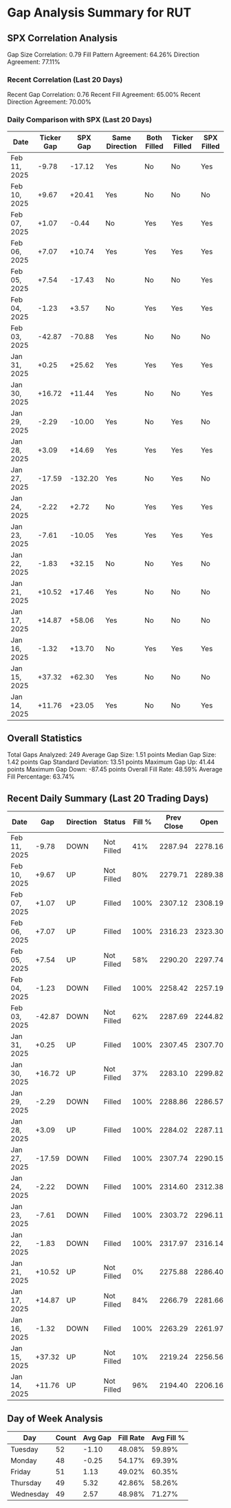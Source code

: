 # Gap Analysis Summary for RUT

## SPX Correlation Analysis

Gap Size Correlation: 0.79
Fill Pattern Agreement: 64.26%
Direction Agreement: 77.11%

### Recent Correlation (Last 20 Days)

Recent Gap Correlation: 0.76
Recent Fill Agreement: 65.00%
Recent Direction Agreement: 70.00%

### Daily Comparison with SPX (Last 20 Days)

| Date | Ticker Gap | SPX Gap | Same Direction | Both Filled | Ticker Filled | SPX Filled |
|------|------------|---------|----------------|-------------|---------------|------------|
| Feb 11, 2025 | -9.78 | -17.12 | Yes | No | No | Yes |
| Feb 10, 2025 | +9.67 | +20.41 | Yes | No | No | No |
| Feb 07, 2025 | +1.07 | -0.44 | No | Yes | Yes | Yes |
| Feb 06, 2025 | +7.07 | +10.74 | Yes | Yes | Yes | Yes |
| Feb 05, 2025 | +7.54 | -17.43 | No | No | No | Yes |
| Feb 04, 2025 | -1.23 | +3.57 | No | Yes | Yes | Yes |
| Feb 03, 2025 | -42.87 | -70.88 | Yes | No | No | No |
| Jan 31, 2025 | +0.25 | +25.62 | Yes | Yes | Yes | Yes |
| Jan 30, 2025 | +16.72 | +11.44 | Yes | No | No | Yes |
| Jan 29, 2025 | -2.29 | -10.00 | Yes | No | Yes | No |
| Jan 28, 2025 | +3.09 | +14.69 | Yes | Yes | Yes | Yes |
| Jan 27, 2025 | -17.59 | -132.20 | Yes | No | Yes | No |
| Jan 24, 2025 | -2.22 | +2.72 | No | Yes | Yes | Yes |
| Jan 23, 2025 | -7.61 | -10.05 | Yes | Yes | Yes | Yes |
| Jan 22, 2025 | -1.83 | +32.15 | No | No | Yes | No |
| Jan 21, 2025 | +10.52 | +17.46 | Yes | No | No | No |
| Jan 17, 2025 | +14.87 | +58.06 | Yes | No | No | No |
| Jan 16, 2025 | -1.32 | +13.70 | No | Yes | Yes | Yes |
| Jan 15, 2025 | +37.32 | +62.30 | Yes | No | No | No |
| Jan 14, 2025 | +11.76 | +23.05 | Yes | No | No | Yes |

## Overall Statistics

Total Gaps Analyzed: 249
Average Gap Size: 1.51 points
Median Gap Size: 1.42 points
Gap Standard Deviation: 13.51 points
Maximum Gap Up: 41.44 points
Maximum Gap Down: -87.45 points
Overall Fill Rate: 48.59%
Average Fill Percentage: 63.74%

## Recent Daily Summary (Last 20 Trading Days)

| Date | Gap | Direction | Status | Fill % | Prev Close | Open |
|------|-----|-----------|---------|---------|------------|-------|
| Feb 11, 2025 | -9.78 | DOWN | Not Filled | 41% | 2287.94 | 2278.16 |
| Feb 10, 2025 | +9.67 | UP | Not Filled | 80% | 2279.71 | 2289.38 |
| Feb 07, 2025 | +1.07 | UP | Filled | 100% | 2307.12 | 2308.19 |
| Feb 06, 2025 | +7.07 | UP | Filled | 100% | 2316.23 | 2323.30 |
| Feb 05, 2025 | +7.54 | UP | Not Filled | 58% | 2290.20 | 2297.74 |
| Feb 04, 2025 | -1.23 | DOWN | Filled | 100% | 2258.42 | 2257.19 |
| Feb 03, 2025 | -42.87 | DOWN | Not Filled | 62% | 2287.69 | 2244.82 |
| Jan 31, 2025 | +0.25 | UP | Filled | 100% | 2307.45 | 2307.70 |
| Jan 30, 2025 | +16.72 | UP | Not Filled | 37% | 2283.10 | 2299.82 |
| Jan 29, 2025 | -2.29 | DOWN | Filled | 100% | 2288.86 | 2286.57 |
| Jan 28, 2025 | +3.09 | UP | Filled | 100% | 2284.02 | 2287.11 |
| Jan 27, 2025 | -17.59 | DOWN | Filled | 100% | 2307.74 | 2290.15 |
| Jan 24, 2025 | -2.22 | DOWN | Filled | 100% | 2314.60 | 2312.38 |
| Jan 23, 2025 | -7.61 | DOWN | Filled | 100% | 2303.72 | 2296.11 |
| Jan 22, 2025 | -1.83 | DOWN | Filled | 100% | 2317.97 | 2316.14 |
| Jan 21, 2025 | +10.52 | UP | Not Filled | 0% | 2275.88 | 2286.40 |
| Jan 17, 2025 | +14.87 | UP | Not Filled | 84% | 2266.79 | 2281.66 |
| Jan 16, 2025 | -1.32 | DOWN | Filled | 100% | 2263.29 | 2261.97 |
| Jan 15, 2025 | +37.32 | UP | Not Filled | 10% | 2219.24 | 2256.56 |
| Jan 14, 2025 | +11.76 | UP | Not Filled | 96% | 2194.40 | 2206.16 |

## Day of Week Analysis

| Day | Count | Avg Gap | Fill Rate | Avg Fill % |
|-----|-------|----------|-----------|------------|
| Tuesday | 52 | -1.10 | 48.08% | 59.89% |
| Monday | 48 | -0.25 | 54.17% | 69.39% |
| Friday | 51 | 1.13 | 49.02% | 60.35% |
| Thursday | 49 | 5.32 | 42.86% | 58.26% |
| Wednesday | 49 | 2.57 | 48.98% | 71.27% |
